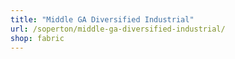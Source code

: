 ```yaml
---
title: "Middle GA Diversified Industrial"
url: /soperton/middle-ga-diversified-industrial/
shop: fabric
---
```

